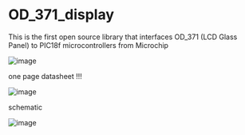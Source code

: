# OD_371_display
This is the first open source library that interfaces OD_371 (LCD Glass Panel) to PIC18f microcontrollers from Microchip

![image](https://user-images.githubusercontent.com/58062859/154808343-3c63d5af-58cd-4a28-ad8f-f73bd7990711.png)

one page datasheet  !!!

![image](https://user-images.githubusercontent.com/58062859/154808329-7e0502e2-5c31-4521-a4d0-ca1902f0a61a.png)

schematic 

![image](https://user-images.githubusercontent.com/58062859/154811682-0abfbe76-5a1c-4eb0-9ee9-1c1f5687f0cf.png)
